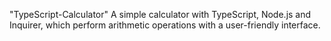 "TypeScript-Calculator" 
A simple calculator with TypeScript, Node.js and Inquirer, which perform arithmetic operations with a user-friendly interface.